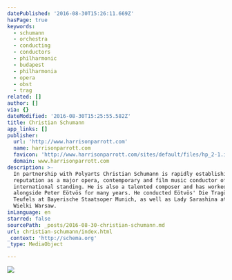 ```yaml
---
datePublished: '2016-08-30T15:26:11.669Z'
hasPage: true
keywords:
  - schumann
  - orchestra
  - conducting
  - conductors
  - philharmonic
  - budapest
  - philharmonia
  - opera
  - obst
  - trag
related: []
author: []
via: {}
dateModified: '2016-08-30T15:25:55.582Z'
title: Christian Schumann
app_links: []
publisher:
  url: 'http://www.harrisonparrott.com'
  name: harrisonparrott.com
  favicon: 'http://www.harrisonparrott.com/sites/default/files/hp_2-1.ico'
  domain: www.harrisonparrott.com
description: >-
  In partnership with Polyarts Christian Schumann is rapidly establishing a
  reputation as a major opera, contemporary and film music conductor of
  international standing. He is also a talented composer and has worked
  alongside Peter Eötvös for many years. He conducted Eötvös' Die Tragödie des
  Teufels at Bayerische Staatsoper Munich, as well as Lady Sarashina at Teatr
  Wielki Warsaw.
inLanguage: en
starred: false
sourcePath: _posts/2016-08-30-christian-schumann.md
url: christian-schumann/index.html
_context: 'http://schema.org'
_type: MediaObject

---
```

![](https://the-grid-user-content.s3-us-west-2.amazonaws.com/4e593e85-4638-4e1f-9f5d-5b7e66ce2c3c.jpg)